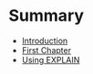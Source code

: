 # Summary

* [Introduction](README.md)
* [First Chapter](chapter1.md)
* [Using EXPLAIN](using-explain.md)

